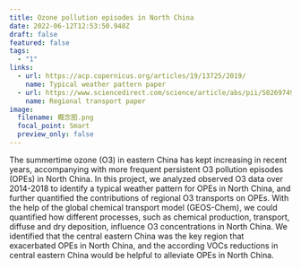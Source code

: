 ```yaml
---
title: Ozone pollution episodes in North China
date: 2022-06-12T12:53:50.948Z
draft: false
featured: false
tags:
  - "1"
links:
  - url: https://acp.copernicus.org/articles/19/13725/2019/
    name: Typical weather pattern paper
  - url: https://www.sciencedirect.com/science/article/abs/pii/S0269749120325537
    name: Regional transport paper
image:
  filename: 概念图.png
  focal_point: Smart
  preview_only: false
---
```

The summertime ozone (O3) in eastern China has kept increasing in recent years, accompanying with more frequent persistent O3 pollution episodes (OPEs) in North China. In this project, we analyzed observed O3 data over 2014-2018 to identify a typical weather pattern for OPEs in North China, and further quantified the contributions of regional O3 transports on OPEs. With the help of the global chemical transport model (GEOS-Chem), we could quantified how different processes, such as chemical production, transport, diffuse and dry deposition, influence O3 concentrations in North China. We identified that the central eastern China was the key region that exacerbated OPEs in North China, and the according VOCs reductions in central eastern China would be helpful to alleviate OPEs in North China.